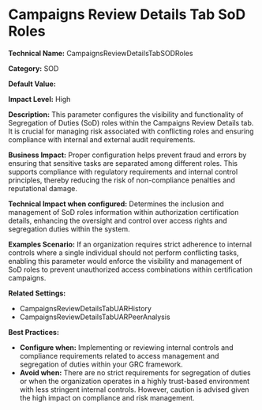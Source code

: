 # Campaigns Review Details Tab SoD Roles

**Technical Name:** CampaignsReviewDetailsTabSODRoles

**Category:** SOD

**Default Value:**

**Impact Level:** High

**Description:** This parameter configures the visibility and functionality of Segregation of Duties (SoD) roles within the Campaigns Review Details tab. It is crucial for managing risk associated with conflicting roles and ensuring compliance with internal and external audit requirements.

**Business Impact:** Proper configuration helps prevent fraud and errors by ensuring that sensitive tasks are separated among different roles. This supports compliance with regulatory requirements and internal control principles, thereby reducing the risk of non-compliance penalties and reputational damage.

**Technical Impact when configured:** Determines the inclusion and management of SoD roles information within authorization certification details, enhancing the oversight and control over access rights and segregation duties within the system.

**Examples Scenario:** If an organization requires strict adherence to internal controls where a single individual should not perform conflicting tasks, enabling this parameter would enforce the visibility and management of SoD roles to prevent unauthorized access combinations within certification campaigns.

**Related Settings:** 
- CampaignsReviewDetailsTabUARHistory
- CampaignsReviewDetailsTabUARPeerAnalysis

**Best Practices:** 
- **Configure when:** Implementing or reviewing internal controls and compliance requirements related to access management and segregation of duties within your GRC framework.
- **Avoid when:** There are no strict requirements for segregation of duties or when the organization operates in a highly trust-based environment with less stringent internal controls. However, caution is advised given the high impact on compliance and risk management.